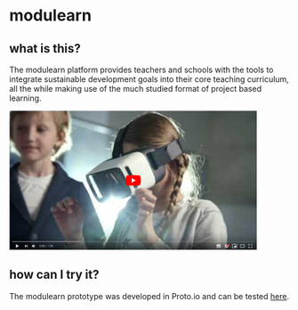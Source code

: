 # modulearn

## what is this?
The modulearn platform provides teachers and schools with the tools to integrate sustainable development goals into their core teaching curriculum, all the while making use of the much studied format of project based learning. 

[<img src="https://github.com/dkrentzel/modulearn/blob/master/readmedata/modulearn_yt_thumbnail.png" alt="YouTube" height="250">](https://www.youtube.com/watch?v=qE6voj3vZN8&feature=youtu.be)

## how can I try it? 
The modulearn prototype was developed in Proto.io and can be tested [here](https://pr.to/EY7EXD/). 
